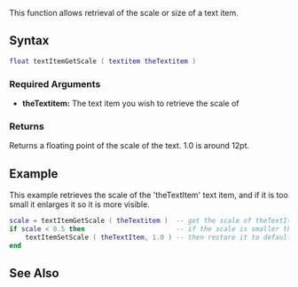 This function allows retrieval of the scale or size of a text item.

Syntax
------

``` lua
float textItemGetScale ( textitem theTextitem )             
```

### Required Arguments

-   **theTextitem:** The text item you wish to retrieve the scale of

### Returns

Returns a floating point of the scale of the text. 1.0 is around 12pt.

Example
-------

This example retrieves the scale of the 'theTextItem' text item, and if it is too small it enlarges it so it is more visible.

``` lua
scale = textItemGetScale ( theTextitem )  -- get the scale of theTextItem and store it in the 'scale' variable
if scale < 0.5 then                       -- if the scale is smaller than 0.5
    textItemSetScale ( theTextItem, 1.0 ) -- then restore it to default size, 1.0.
end
```

See Also
--------
